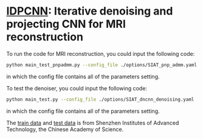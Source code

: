 # [IDPCNN](10.1016/j.cam.2021.113973): Iterative denoising and projecting CNN for MRI reconstruction



To run the code for MRI reconstruction, you could input the following code:
```bash
python main_test_pnpadmm.py --config_file ./options/SIAT_pnp_admm.yaml
```
in which the config file contains all of the parameters setting.

To test the denoiser, you could input the following code:
```bash
python main_test.py --config_file ./options/SIAT_dncnn_denoising.yaml
```
in which the config file contains all of the parameters setting.

The [train data](https://github.com/yqx7150/SIAT_MRIdata200) and [test data](https://github.com/yqx7150/EDAEPRec/tree/master/test_data_31) is from Shenzhen Institutes of Advanced Technology, the Chinese Academy of Science.
